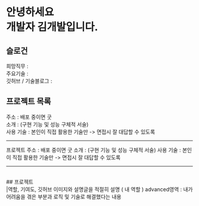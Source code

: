 # 안녕하세요<br> 개발자 김개발입니다.
슬로건
---
희망직무 : <br>
주요기술 : <br>
깃허브 / 기술블로그 : <br>
## 프로젝트 목록
주소 : 배포 중이면 굿<br>
소개 : (구현 기능 및 성능 구체적 서술)<br>
사용 기술 : 본인이 직접 활용한 기술만
-> 면접시 잘 대답할 수 있도록
<hr>
프로젝트
주소 : 배포 중이면 굿
소개 : (구현 기능 및 성능 구체적 서술)
사용 기술 : 본인이 직접 활용한 기술만 -> 면접시 잘 대답할 수 있도록
<hr><br>
## 프로젝트<br>
|역할, 기여도, 깃허브
이미지와 설명글을 적절히
설명 ( 내 역할 )
advanced영역 : 내가 어려움을 겪은 부분과 로직 및 기술로 해결했다는 내용
